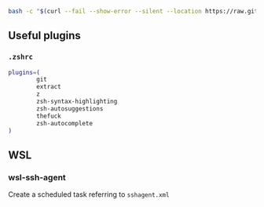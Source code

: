 ``` bash
bash -c "$(curl --fail --show-error --silent --location https://raw.githubusercontent.com/toshichi/devenv/master/install.sh)"
```

## Useful plugins

### `.zshrc`

``` bash
plugins=(
        git
        extract
        z
        zsh-syntax-highlighting
        zsh-autosuggestions
        thefuck
        zsh-autocomplete
)
```

## WSL

### wsl-ssh-agent

Create a scheduled task referring to `sshagent.xml`
